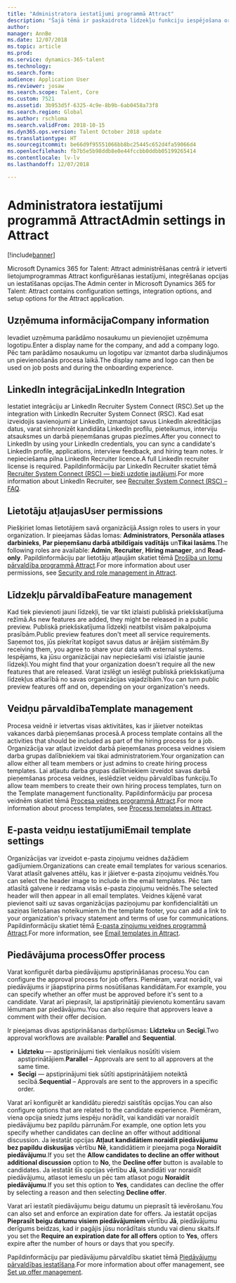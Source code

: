 ```yaml
---
title: "Administratora iestatījumi programmā Attract"
description: "Šajā tēmā ir paskaidrota līdzekļu funkciju iespējošana organizācijām un lietotājiem programmā Attract."
author: 
manager: AnnBe
ms.date: 12/07/2018
ms.topic: article
ms.prod: 
ms.service: dynamics-365-talent
ms.technology: 
ms.search.form: 
audience: Application User
ms.reviewer: josaw
ms.search.scope: Talent, Core
ms.custom: 7521
ms.assetid: 3b953d5f-6325-4c9e-8b9b-6ab0458a73f8
ms.search.region: Global
ms.author: rschloma
ms.search.validFrom: 2018-10-15
ms.dyn365.ops.version: Talent October 2018 update
ms.translationtype: HT
ms.sourcegitcommit: be66d9f95551066bb8bc25445c652d4fa59066d4
ms.openlocfilehash: fb7b5e5b98ddb8e0e44fccbb0ddbb05199265414
ms.contentlocale: lv-lv
ms.lasthandoff: 12/07/2018

---
```


# <a name="admin-settings-in-attract"></a><span data-ttu-id="b755d-103">Administratora iestatījumi programmā Attract</span><span class="sxs-lookup"><span data-stu-id="b755d-103">Admin settings in Attract</span></span>
[!include[banner](../includes/banner.md)]

<span data-ttu-id="b755d-104">Microsoft Dynamics 365 for Talent: Attract administrēšanas centrā ir ietverti lietojumprogrammas Attract konfigurēšanas iestatījumi, integrēšanas opcijas un iestatīšanas opcijas.</span><span class="sxs-lookup"><span data-stu-id="b755d-104">The Admin center in Microsoft Dynamics 365 for Talent: Attract contains configuration settings, integration options, and setup options for the Attract application.</span></span>

## <a name="company-information"></a><span data-ttu-id="b755d-105">Uzņēmuma informācija</span><span class="sxs-lookup"><span data-stu-id="b755d-105">Company information</span></span>

<span data-ttu-id="b755d-106">Ievadiet uzņēmuma parādāmo nosaukumu un pievienojiet uzņēmuma logotipu.</span><span class="sxs-lookup"><span data-stu-id="b755d-106">Enter a display name for the company, and add a company logo.</span></span> <span data-ttu-id="b755d-107">Pēc tam parādāmo nosaukumu un logotipu var izmantot darba sludinājumos un pievienošanās procesa laikā.</span><span class="sxs-lookup"><span data-stu-id="b755d-107">The display name and logo can then be used on job posts and during the onboarding experience.</span></span>

## <a name="linkedin-integration"></a><span data-ttu-id="b755d-108">LinkedIn integrācija</span><span class="sxs-lookup"><span data-stu-id="b755d-108">LinkedIn Integration</span></span>

<span data-ttu-id="b755d-109">Iestatiet integrāciju ar LinkedIn Recruiter System Connect (RSC).</span><span class="sxs-lookup"><span data-stu-id="b755d-109">Set up the integration with LinkedIn Recruiter System Connect (RSC).</span></span> <span data-ttu-id="b755d-110">Kad esat izveidojis savienojumi ar LinkedIn, izmantojot savus LinkedIn akreditācijas datus, varat sinhronizēt kandidāta LinkedIn profilu, pieteikumus, interviju atsauksmes un darbā pieņemšanas grupas piezīmes.</span><span class="sxs-lookup"><span data-stu-id="b755d-110">After you connect to LinkedIn by using your LinkedIn credentials, you can sync a candidate's LinkedIn profile, applications, interview feedback, and hiring team notes.</span></span> <span data-ttu-id="b755d-111">Ir nepieciešama pilna LinkedIn Recruiter licence.</span><span class="sxs-lookup"><span data-stu-id="b755d-111">A full LinkedIn recruiter license is required.</span></span> <span data-ttu-id="b755d-112">Papildinformāciju par LinkedIn Recruiter skatiet tēmā [Recruiter System Connect (RSC) — bieži uzdotie jautājumi](https://www.linkedin.com/help/recruiter/answer/90483).</span><span class="sxs-lookup"><span data-stu-id="b755d-112">For more information about LinkedIn Recruiter, see [Recruiter System Connect (RSC) – FAQ](https://www.linkedin.com/help/recruiter/answer/90483).</span></span>

## <a name="user-permissions"></a><span data-ttu-id="b755d-113">Lietotāju atļaujas</span><span class="sxs-lookup"><span data-stu-id="b755d-113">User permissions</span></span>

<span data-ttu-id="b755d-114">Piešķiriet lomas lietotājiem savā organizācijā.</span><span class="sxs-lookup"><span data-stu-id="b755d-114">Assign roles to users in your organization.</span></span> <span data-ttu-id="b755d-115">Ir pieejamas šādas lomas: **Administrators**, **Personāla atlases darbinieks**, **Par pieņemšanu darbā atbildīgais vadītājs** un**Tikai lasāms**.</span><span class="sxs-lookup"><span data-stu-id="b755d-115">The following roles are available: **Admin**, **Recruiter**, **Hiring manager**, and **Read-only**.</span></span> <span data-ttu-id="b755d-116">Papildinformāciju par lietotāju atļaujām skatiet tēmā [Drošība un lomu pārvaldība programmā Attract](./security-attract.md).</span><span class="sxs-lookup"><span data-stu-id="b755d-116">For more information about user permissions, see [Security and role management in Attract](./security-attract.md).</span></span>

## <a name="feature-management"></a><span data-ttu-id="b755d-117">Līdzekļu pārvaldība</span><span class="sxs-lookup"><span data-stu-id="b755d-117">Feature management</span></span>

<span data-ttu-id="b755d-118">Kad tiek pievienoti jauni līdzekļi, tie var tikt izlaisti publiskā priekšskatījuma režīmā.</span><span class="sxs-lookup"><span data-stu-id="b755d-118">As new features are added, they might be released in a public preview.</span></span> <span data-ttu-id="b755d-119">Publiskā priekšskatījuma līdzekļi neatbilst visām pakalpojuma prasībām.</span><span class="sxs-lookup"><span data-stu-id="b755d-119">Public preview features don't meet all service requirements.</span></span> <span data-ttu-id="b755d-120">Saņemot tos, jūs piekrītat kopīgot savus datus ar ārējām sistēmām.</span><span class="sxs-lookup"><span data-stu-id="b755d-120">By receiving them, you agree to share your data with external systems.</span></span> <span data-ttu-id="b755d-121">Iespējams, ka jūsu organizācijai nav nepieciešami visi izlaistie jaunie līdzekļi.</span><span class="sxs-lookup"><span data-stu-id="b755d-121">You might find that your organization doesn't require all the new features that are released.</span></span> <span data-ttu-id="b755d-122">Varat izslēgt un ieslēgt publiskā priekšskatījuma līdzekļus atkarībā no savas organizācijas vajadzībām.</span><span class="sxs-lookup"><span data-stu-id="b755d-122">You can turn public preview features off and on, depending on your organization's needs.</span></span>

## <a name="template-management"></a><span data-ttu-id="b755d-123">Veidņu pārvaldība</span><span class="sxs-lookup"><span data-stu-id="b755d-123">Template management</span></span>

<span data-ttu-id="b755d-124">Procesa veidnē ir ietvertas visas aktivitātes, kas ir jāietver noteiktas vakances darbā pieņemšanas procesā.</span><span class="sxs-lookup"><span data-stu-id="b755d-124">A process template contains all the activities that should be included as part of the hiring process for a job.</span></span> <span data-ttu-id="b755d-125">Organizācija var atļaut izveidot darbā pieņemšanas procesa veidnes visiem darba grupas dalībniekiem vai tikai administratoriem.</span><span class="sxs-lookup"><span data-stu-id="b755d-125">Your organization can allow either all team members or just admins to create hiring process templates.</span></span> <span data-ttu-id="b755d-126">Lai atļautu darba grupas dalībniekiem izveidot savas darbā pieņemšanas procesa veidnes, ieslēdziet veidņu pārvaldības funkciju.</span><span class="sxs-lookup"><span data-stu-id="b755d-126">To allow team members to create their own hiring process templates, turn on the Template management functionality.</span></span> <span data-ttu-id="b755d-127">Papildinformāciju par procesa veidnēm skatiet tēmā [Procesa veidnes programmā Attract](./process-templates-attract.md).</span><span class="sxs-lookup"><span data-stu-id="b755d-127">For more information about process templates, see [Process templates in Attract](./process-templates-attract.md).</span></span>

## <a name="email-template-settings"></a><span data-ttu-id="b755d-128">E-pasta veidņu iestatījumi</span><span class="sxs-lookup"><span data-stu-id="b755d-128">Email template settings</span></span>

<span data-ttu-id="b755d-129">Organizācijas var izveidot e-pasta ziņojumu veidnes dažādiem gadījumiem.</span><span class="sxs-lookup"><span data-stu-id="b755d-129">Organizations can create email templates for various scenarios.</span></span> <span data-ttu-id="b755d-130">Varat atlasīt galvenes attēlu, kas ir jāietver e-pasta ziņojumu veidnēs.</span><span class="sxs-lookup"><span data-stu-id="b755d-130">You can select the header image to include in the email templates.</span></span> <span data-ttu-id="b755d-131">Pēc tam atlasītā galvene ir redzama visās e-pasta ziņojumu veidnēs.</span><span class="sxs-lookup"><span data-stu-id="b755d-131">The selected header will then appear in all email templates.</span></span> <span data-ttu-id="b755d-132">Veidnes kājenē varat pievienot saiti uz savas organizācijas paziņojumu par konfidencialitāti un saziņas lietošanas noteikumiem.</span><span class="sxs-lookup"><span data-stu-id="b755d-132">In the template footer, you can add a link to your organization's privacy statement and terms of use for communications.</span></span> <span data-ttu-id="b755d-133">Papildinformāciju skatiet tēmā [E-pasta ziņojumu veidnes programmā Attract](./email-templates.md).</span><span class="sxs-lookup"><span data-stu-id="b755d-133">For more information, see [Email templates in Attract](./email-templates.md).</span></span>

## <a name="offer-process"></a><span data-ttu-id="b755d-134">Piedāvājuma process</span><span class="sxs-lookup"><span data-stu-id="b755d-134">Offer process</span></span>

<span data-ttu-id="b755d-135">Varat konfigurēt darba piedāvājumu apstiprināšanas procesu.</span><span class="sxs-lookup"><span data-stu-id="b755d-135">You can configure the approval process for job offers.</span></span> <span data-ttu-id="b755d-136">Piemēram, varat norādīt, vai piedāvājums ir jāapstiprina pirms nosūtīšanas kandidātam.</span><span class="sxs-lookup"><span data-stu-id="b755d-136">For example, you can specify whether an offer must be approved before it's sent to a candidate.</span></span> <span data-ttu-id="b755d-137">Varat arī pieprasīt, lai apstiprinātāji pievienotu komentāru savam lēmumam par piedāvājumu.</span><span class="sxs-lookup"><span data-stu-id="b755d-137">You can also require that approvers leave a comment with their offer decision.</span></span>

<span data-ttu-id="b755d-138">Ir pieejamas divas apstiprināšanas darbplūsmas: **Līdzteku** un **Secīgi**.</span><span class="sxs-lookup"><span data-stu-id="b755d-138">Two approval workflows are available: **Parallel** and **Sequential**.</span></span>

- <span data-ttu-id="b755d-139">**Līdzteku** — apstiprinājumi tiek vienlaikus nosūtīti visiem apstiprinātājiem.</span><span class="sxs-lookup"><span data-stu-id="b755d-139">**Parallel** – Approvals are sent to all approvers at the same time.</span></span>
- <span data-ttu-id="b755d-140">**Secīgi** — apstiprinājumi tiek sūtīti apstiprinātājiem noteiktā secībā.</span><span class="sxs-lookup"><span data-stu-id="b755d-140">**Sequential** – Approvals are sent to the approvers in a specific order.</span></span>

<span data-ttu-id="b755d-141">Varat arī konfigurēt ar kandidātu pieredzi saistītās opcijas.</span><span class="sxs-lookup"><span data-stu-id="b755d-141">You can also configure options that are related to the candidate experience.</span></span> <span data-ttu-id="b755d-142">Piemēram, viena opcija sniedz jums iespēju norādīt, vai kandidāti var noraidīt piedāvājumu bez papildu pārrunām.</span><span class="sxs-lookup"><span data-stu-id="b755d-142">For example, one option lets you specify whether candidates can decline an offer without additional discussion.</span></span> <span data-ttu-id="b755d-143">Ja iestatāt opcijas **Atļaut kandidātiem noraidīt piedāvājumu bez papildu diskusijas** vērtību **Nē**, kandidātiem ir pieejama poga **Noraidīt piedāvājumu**.</span><span class="sxs-lookup"><span data-stu-id="b755d-143">If you set the **Allow candidates to decline an offer without additional discussion** option to **No**, the **Decline offer** button is available to candidates.</span></span> <span data-ttu-id="b755d-144">Ja iestatāt šīs opcijas vērtību **Jā**, kandidāti var noraidīt piedāvājumu, atlasot iemeslu un pēc tam atlasot pogu **Noraidīt piedāvājumu**.</span><span class="sxs-lookup"><span data-stu-id="b755d-144">If you set this option to **Yes**, candidates can decline the offer by selecting a reason and then selecting **Decline offer**.</span></span>

<span data-ttu-id="b755d-145">Varat arī iestatīt piedāvājumu beigu datumu un pieprasīt tā ievērošanu.</span><span class="sxs-lookup"><span data-stu-id="b755d-145">You can also set and enforce an expiration date for offers.</span></span> <span data-ttu-id="b755d-146">Ja iestatāt opcijas **Pieprasīt beigu datumu visiem piedāvājumiem** vērtību **Jā**, piedāvājumu derīgums beidzas, kad ir pagājis jūsu norādītais stundu vai dienu skaits.</span><span class="sxs-lookup"><span data-stu-id="b755d-146">If you set the **Require an expiration date for all offers** option to **Yes**, offers expire after the number of hours or days that you specify.</span></span>

<span data-ttu-id="b755d-147">Papildinformāciju par piedāvājumu pārvaldību skatiet tēmā [Piedāvājumu pārvaldības iestatīšana](./offer-setup.md).</span><span class="sxs-lookup"><span data-stu-id="b755d-147">For more information about offer management, see [Set up offer management](./offer-setup.md).</span></span>

